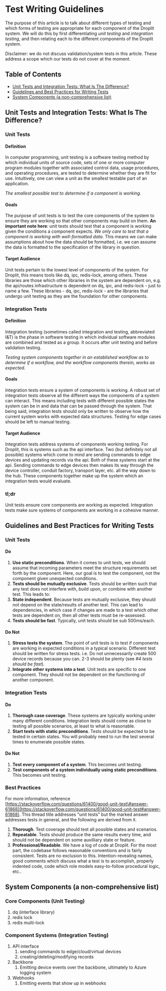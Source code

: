 # Test Writing Guidelines

The purpose of this article is to talk about different types of testing and which forms of testing are appropriate for each component of the Droplit system. We will do this by first differentiating _unit testing_ and _integration testing_, and then relating each to the different components of the Droplit system.

Disclaimer: we do not discuss validation/system tests in this article. These address a scope which our tests do not cover at the moment.

## Table of Contents

* [Unit Tests and Integration Tests: What Is The Difference?](#unit-tests-and-integration-tests-what-is-the-difference)
* [Guidelines and Best Practices for Writing Tests](#guidelines-and-best-practices-for-writing-tests)
* [System Components \(a non-comprehensive list\)](#system-components-a-non-comprehensive-list)

## Unit Tests and Integration Tests: What Is The Difference?

### **Unit Tests**

#### Definition

In computer programming, unit testing is a software testing method by which individual units of source code, sets of one or more computer program modules together with associated control data, usage procedures, and operating procedures, are tested to determine whether they are fit for use. Intuitively, one can view a unit as the smallest testable part of an application.

_The smallest possible test to determine if a component is working._

#### Goals

The purpose of unit tests is to test the core components of the system to ensure they are working so that other components may build on them. **An important note here**: unit tests should test that a component is working given the conditions a component expects. _We only care to test that a component is working with well-formatted data_. This means we can make assumptions about how the data _should_ be formatted, i.e. we can assume the data is formatted to the specification of the library in question.

#### Target Audience

Unit tests pertain to the lowest level of components of the system. For Droplit, this means tools like dq, ipc, redis-lock, among others. These libraries are those which other libraries in the system are dependent on, e.g. the api/routes infrastructure is dependent on dq, ipc, and redis-lock - just to name a few. These libraries - dq, ipc, redis-lock - are the libraries that undergo unit testing as they are the foundation for other components.

### **Integration Tests**

#### Definition

Integration testing \(sometimes called integration and testing, abbreviated I&T\) is the phase in software testing in which individual software modules are combined and tested as a group. It occurs after unit testing and before validation testing.

_Testing system components together in an established workflow as to determine if a workflow, and the workflow components therein, works as expected._

#### Goals

Integration tests ensure a system of components is working. A robust set of integration tests observe all the different ways the components of a system can interact. This means including tests with different possible states the system can be in and data that can be passed through the system. That being said, integration tests should only be written to observe how the current system works with expected data structures. Testing for edge cases should be left to manual testing.

#### Target Audience

Integration tests address systems of components working testing. For Droplit, this is systems such as the api interface. Two \(but definitely not all possible\) systems which come to mind are sending commands to edge devices and updating records via the api. Both of these systems start at the api. Sending commands to edge devices then makes its way through the device controller, conduit factory, transport layer, etc. all the way down to the hub. These components together make up the system which an integration tests would evaluate.

### **tl;dr**

Unit tests ensure  core components are working as expected. Integration tests make sure systems of components are working in a cohesive manner.

## Guidelines and Best Practices for Writing Tests

### **Unit Tests**

#### Do

1. **Use static preconditions**. When it comes to unit tests, we should assume that incoming parameters meet the structure requirements set forth by the component. Here, our goal is to test the component, not the component given unexpected conditions.
2. **Tests should be mutually exclusive**.  Tests should be written such that any test does not interfere with, build upon, or combine with another test. This leads to:
3. **State independent**. Because tests are mutually exclusive, they should not depend on the state/results of another test. This can lead to dependencies, in which case if changes are made to a test which other tests are dependent on, then all other tests must be re-assessed.
4. **Tests should be fast**. Typically, unit tests should be sub 500ms/each.

#### Do Not

1. **Stress tests the system**. The point of unit tests is to test if components are working in expected conditions in a typical scenario. Different test should be written for stress tests. i.e. Do not unnecessarily create 500 device records because you can. 2-3 should be plenty \(see _\#4 tests should be fast_\).
2. **Integrate other systems into a test**. Unit tests are specific to one component. They should not be dependent on the functioning of another component.

### **Integration Tests**

#### Do

1. **Thorough case coverage**. These systems are typically working under many different conditions. Integration tests should come as close to testing all possible scenarios, at least to what is reasonable.
2. **Start tests with static preconditions**. Tests should be expected to be tested in certain states. You will probably need to run the test several times to enumerate possible states.

#### Do Not

1. **Test every component of a system**. This becomes unit testing.
2. **Test components of a system individually using static preconditions**. This becomes unit testing.

### **Best Practices**

For more information, reference [https://stackoverflow.com/questions/61400/good-unit-test\#answer-61868](https://stackoverflow.com/questions/61400/good-unit-test#answer-61868). This thread title addresses "unit tests" but the marked answer addresses tests in general, and the following are derived from it.

1. **Thorough**. Test coverage should test all possible states and scenarios.
2. **Repeatable**. Tests should produce the same results every time, and should not be dependent on some auxilliary state or feature.
3. **Professional/Readable**. We have a log of code at Droplit. For the most part, the codebase follows reasonable conventions and is fairly consistent. Tests are no exclusion to this. Intention-revealing names, good comments which discuss what a test is to accomplish, properly indented code, code which role models easy-to-follow procedural logic, etc..

## System Components \(a non-comprehensive list\)

### **Core Components \(Unit Testing\)**

1. dq \(interface library\)
2. redis lock
3. redis multi-lock

### **Component Systems \(Integration Testing\)**

1. API interface
   1. sending commands to edge/cloud/virtual devices
   2. creating/deleting/modifying records
2. Backbone
   1. Emitting device events over the backbone, ultimately to Azure logging system
3. Webhooks
   1. Emitting events that show up in webhooks



